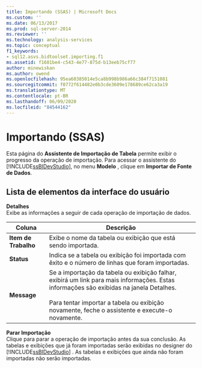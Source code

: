 ```yaml
---
title: Importando (SSAS) | Microsoft Docs
ms.custom: ''
ms.date: 06/13/2017
ms.prod: sql-server-2014
ms.reviewer: ''
ms.technology: analysis-services
ms.topic: conceptual
f1_keywords:
- sql12.asvs.bidtoolset.importing.f1
ms.assetid: f1681be4-c543-4e77-875d-b13eeb75cf77
author: minewiskan
ms.author: owend
ms.openlocfilehash: 95ea60385014e5ca8b998b986a66c384f7151081
ms.sourcegitcommit: f0772f614482e0b3cde3609e178689ce62ca3a19
ms.translationtype: MT
ms.contentlocale: pt-BR
ms.lasthandoff: 06/09/2020
ms.locfileid: "84544162"
---
```

# <a name="importing-ssas"></a>Importando (SSAS)
  Esta página do **Assistente de Importação de Tabela** permite exibir o progresso da operação de importação. Para acessar o assistente do [!INCLUDE[ssBIDevStudio](../includes/ssbidevstudio-md.md)], no menu **Modelo** , clique em **Importar de Fonte de Dados**.  
  
## <a name="ui-element-list"></a>Lista de elementos da interface do usuário  
 **Detalhes**  
 Exibe as informações a seguir de cada operação de importação de dados.  
  
|Coluna|Descrição|  
|------------|-----------------|  
|**Item de Trabalho**|Exibe o nome da tabela ou exibição que está sendo importada.|  
|**Status**|Indica se a tabela ou exibição foi importada com êxito e o número de linhas que foram importadas.|  
|**Message**|Se a importação da tabela ou exibição falhar, exibirá um link para mais informações. Estas informações são exibidas na janela Detalhes.<br /><br /> Para tentar importar a tabela ou exibição novamente, feche o assistente e execute-o novamente.|  
  
 **Parar Importação**  
 Clique para parar a operação de importação antes da sua conclusão. As tabelas e exibições que já foram importadas serão exibidas no designer do [!INCLUDE[ssBIDevStudio](../includes/ssbidevstudio-md.md)] . As tabelas e exibições que ainda não foram importadas não serão importadas.  
  
  
